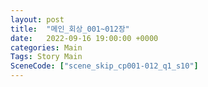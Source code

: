 ```yaml
---
layout: post
title:  "메인_회상_001~012장"
date:   2022-09-16 19:00:00 +0000
categories: Main
Tags: Story Main
SceneCode: ["scene_skip_cp001-012_q1_s10"]
---
```

